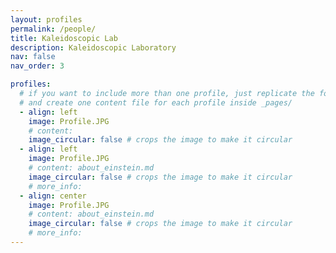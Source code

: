 ```yaml
---
layout: profiles
permalink: /people/
title: Kaleidoscopic Lab
description: Kaleidoscopic Laboratory
nav: false
nav_order: 3

profiles:
  # if you want to include more than one profile, just replicate the following block
  # and create one content file for each profile inside _pages/
  - align: left
    image: Profile.JPG
    # content:
    image_circular: false # crops the image to make it circular
  - align: left
    image: Profile.JPG
    # content: about_einstein.md
    image_circular: false # crops the image to make it circular
    # more_info:
  - align: center
    image: Profile.JPG
    # content: about_einstein.md
    image_circular: false # crops the image to make it circular
    # more_info:
---
```

